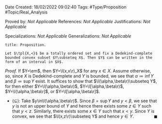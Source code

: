 <div class="topSpace"></div>

Date Created: 18/02/2022 09:02:40
Tags: #Type/Proposition #Topic/Real_Analysis

Proved by: <i>Not Applicable</i>
References: <i>Not Applicable</i>
Justifications: <i>Not Applicable</i>

Specializations: <i>Not Applicable</i>
Generalizations: <i>Not Applicable</i>

``` ad-Proposition
title: Proposition.

Let $\tpl{X,<}$ be a totally ordered set and fix a Dedekind-complete bounded convex subset $Y\subseteq X$. Then $Y$ can be written in the form of an interval in $X$.

```

<i>Proof.</i> If $Y=\em$, then $Y=\l(x,x\r)_X$ for any $x\in X$. Assume otherwise, so, since $X$ is Dedekind-complete and $Y$ is bounded, we see that $\alpha\coloneqq\inf Y$ and $\beta\coloneqq\sup Y$ exist. It suffices to show that $\l(\alpha,\beta\r)\subseteq Y$, for then either $Y=\l(\alpha,\beta\r)$, $Y=\l[\alpha,\beta\r)$, $Y=\l(\alpha,\beta\r]$, or $Y=\l[\alpha,\beta\r]$.
* ($\subseteq$): Take $y\in\l(\alpha,\beta\r)$. Since $\beta=\sup Y$ and $y<\beta$, we see that $y$ is not an upper bound of $Y$ and hence there exists some $z\in Y$ such that $y<z$. Similarly, there exists some $x\in Y$ such that $x<y$. Since $Y$ is convex, we see that $\l(x,z\r)\subseteq Y$ and hence $y\in Y$.<span style="float:right;">$\blacksquare$</span>
